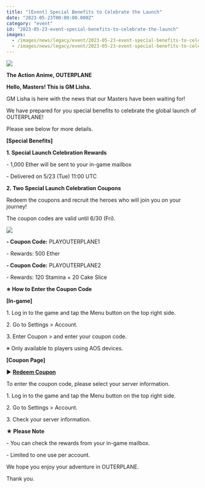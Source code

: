 ```yaml
---
title: "[Event] Special Benefits to Celebrate the Launch"
date: "2023-05-23T00:00:00.000Z"
category: "event"
id: "2023-05-23-event-special-benefits-to-celebrate-the-launch"
images:
  - /images/news/legacy/event/2023-05-23-event-special-benefits-to-celebrate-the-launch/63e4e8aa7ab047339de9570fbb836eb0.webp
  - /images/news/legacy/event/2023-05-23-event-special-benefits-to-celebrate-the-launch/24a32fe70aa74651b19902665c49022e_002.webp
---
```


![](/images/news/legacy/event/2023-05-23-event-special-benefits-to-celebrate-the-launch/63e4e8aa7ab047339de9570fbb836eb0.webp)

**The Action Anime, OUTERPLANE**

**Hello, Masters! This is GM Lisha.**

  
GM Lisha is here with the news that our Masters have been waiting for!

We have prepared for you special benefits to celebrate the global launch of OUTERPLANE!

Please see below for more details.

  
**\[Special Benefits\]**

**1\. Special Launch Celebration Rewards**

\- 1,000 Ether will be sent to your in-game mailbox

\- Delivered on 5/23 (Tue) 11:00 UTC  
  
**2\. Two Special Launch Celebration Coupons**

Redeem the coupons and recruit the heroes who will join you on your journey!

The coupon codes are valid until 6/30 (Fri).

![](/images/news/legacy/event/2023-05-23-event-special-benefits-to-celebrate-the-launch/24a32fe70aa74651b19902665c49022e_002.webp)

  
**\- Coupon Code:** PLAYOUTERPLANE1

\- Rewards: 500 Ether  
  
**\- Coupon Code:** PLAYOUTERPLANE2

\- Rewards: 120 Stamina + 20 Cake Slice

  
**※ How to Enter the Coupon Code**

**\[In-game\]**

1\. Log in to the game and tap the Menu button on the top right side.

2\. Go to Settings > Account.

3\. Enter Coupon > and enter your coupon code.

※ Only available to players using AOS devices.

  
**\[Coupon Page\]**

▶ **[Redeem Coupon](https://outerplane.game.onstove.com/coupon?etype=1)**

To enter the coupon code, please select your server information.

1\. Log in to the game and tap the Menu button on the top right side.

2\. Go to Settings > Account.

3\. Check your server information.

**★ Please Note**

\- You can check the rewards from your in-game mailbox. 

\- Limited to one use per account.

  
We hope you enjoy your adventure in OUTERPLANE.

Thank you.
